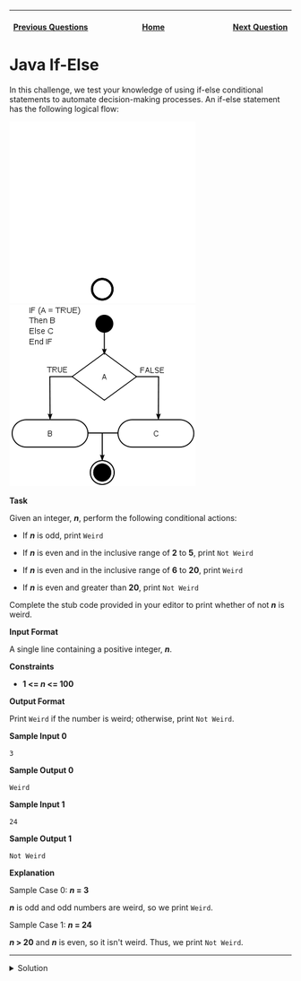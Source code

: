| <img width=1000>[Previous Questions](https://github.com/Kevin-Lago/java-hackerrank-solutions/tree/main/src/java.introduction/java_stdin_and_stdout_i)</img> | <img width=1000>[Home](https://github.com/Kevin-Lago/java-hackerrank-solutions)</img> | <img width=1000>[Next Question](https://github.com/Kevin-Lago/java-hackerrank-solutions/tree/main/src/java.introduction/java_stdin_and_stdout_ii)</img> |
|:---|:---:|---:|

# Java If-Else

In this challenge, we test your knowledge of using if-else conditional statements to automate decision-making processes. An if-else statement has the following logical flow:

![If Else Diagram](HackerrankJavaIfElseDiagramDM.png#gh-dark-mode-only)
![If Else Diagram](HackerrankJavaIfElseDiagramLM.png#gh-light-mode-only)

__Task__

Given an integer, ___n___, perform the following conditional actions:

- If ___n___ is odd, print ```Weird```

- If ___n___ is even and in the inclusive range of __2__ to __5__, print ```Not Weird```

- If ___n___ is even and in the inclusive range of __6__ to __20__, print ```Weird```

- If ___n___ is even and greater than __20__, print ```Not Weird```

Complete the stub code provided in your editor to print whether of not ___n___ is weird.

__Input Format__

A single line containing a positive integer, ___n___.

__Constraints__

- __1 <= _n_ <= 100__

__Output Format__

Print ```Weird``` if the number is weird; otherwise, print ```Not Weird```.

__Sample Input 0__

```
3
```

__Sample Output 0__

```
Weird
```

__Sample Input 1__

```
24
```

__Sample Output 1__

```
Not Weird
```

__Explanation__

Sample Case 0: ___n_ = 3__

___n___ is odd and odd numbers are weird, so we print ```Weird```.

Sample Case 1: ___n_ = 24__

___n_ > 20__ and ___n___ is even, so it isn't weird. Thus, we print ```Not Weird```.

---

<details><summary>Solution</summary>
    
```java
import java.util.Scanner;

public class Solution {

    private static final Scanner scanner = new Scanner(System.in);
    public static void main(String[] args) {
        int n = scanner.nextInt();
        scanner.skip("(\r\n|[\n\r\u2028\u2029\u0085])?");
        scanner.close();

        if (n % 2 != 0) {
            System.out.println("Weird");
        } else if (n % 2 == 0 && n >= 6 && n <= 20) {
            System.out.println("Weird");
        } else {
            System.out.println("Not Weird");
        }
    }

}
```
</details>
